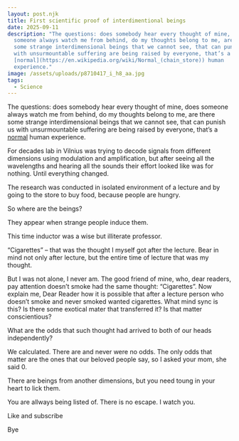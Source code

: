 ```yaml
---
layout: post.njk
title: First scientific proof of interdimentional beings
date: 2025-09-11
description: "The questions: does somebody hear every thought of mine, does
  someone always watch me from behind, do my thoughts belong to me, are there
  some strange interdimensional beings that we cannot see, that can punish us
  with unsurmountable suffering are being raised by everyone, that’s a
  [normal](https://en.wikipedia.org/wiki/Normal_(chain_store)) human
  experience."
image: /assets/uploads/p8710417_i_h8_aa.jpg
tags:
  - Science
---
```

The questions: does somebody hear every thought of mine, does someone always watch me from behind, do my thoughts belong to me, are there some strange interdimensional beings that we cannot see, that can punish us with unsurmountable suffering are being raised by everyone, that’s a [normal](https://en.wikipedia.org/wiki/Normal_(chain_store)) human experience.

For decades lab in Vilnius was trying to decode signals from different dimensions using modulation and amplification, but after seeing all the wavelengths and hearing all the sounds their effort looked like was for nothing. Until everything changed.

The research was conducted in isolated environment of a lecture and by going to the store to buy food, because people are hungry.

So where are the beings?

They appear when strange people induce them.

This time inductor was a wise but illiterate professor.

“Cigarettes” – that was the thought I myself got after the lecture. Bear in mind not only after lecture, but the entire time of lecture that was my thought.

But I was not alone, I never am. The good friend of mine, who, dear readers, pay attention doesn’t smoke had the same thought: “Cigarettes”. Now explain me, Dear Reader how it is possible that after a lecture person who doesn’t smoke and never smoked wanted cigarettes. What mind sync is this? Is there some exotical mater that transferred it? Is that matter conscientious?

What are the odds that such thought had arrived to both of our heads independently?

We calculated. There are and never were no odds. The only odds that matter are the ones that our beloved people say, so I asked your mom, she said 0.

There are beings from another dimensions, but you need toung in your heart to lick them.

You are allways being listed of. There is no escape. I watch you.

Like and subscribe

Bye